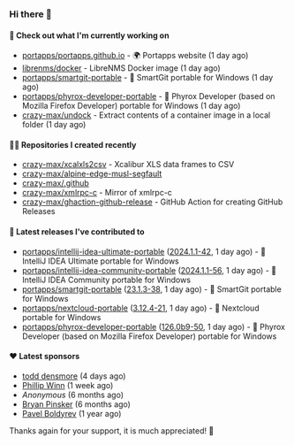 ### Hi there 👋

#### 👷 Check out what I'm currently working on

- [portapps/portapps.github.io](https://github.com/portapps/portapps.github.io) - 🌍 Portapps website (1 day ago)
- [librenms/docker](https://github.com/librenms/docker) - LibreNMS Docker image (1 day ago)
- [portapps/smartgit-portable](https://github.com/portapps/smartgit-portable) - 🚀 SmartGit portable for Windows  (1 day ago)
- [portapps/phyrox-developer-portable](https://github.com/portapps/phyrox-developer-portable) - 🚀 Phyrox Developer (based on Mozilla Firefox Developer) portable for Windows (1 day ago)
- [crazy-max/undock](https://github.com/crazy-max/undock) - Extract contents of a container image in a local folder (1 day ago)

#### 👨‍💻 Repositories I created recently

- [crazy-max/xcalxls2csv](https://github.com/crazy-max/xcalxls2csv) - Xcalibur XLS data frames to CSV
- [crazy-max/alpine-edge-musl-segfault](https://github.com/crazy-max/alpine-edge-musl-segfault)
- [crazy-max/.github](https://github.com/crazy-max/.github)
- [crazy-max/xmlrpc-c](https://github.com/crazy-max/xmlrpc-c) - Mirror of xmlrpc-c
- [crazy-max/ghaction-github-release](https://github.com/crazy-max/ghaction-github-release) - GitHub Action for creating GitHub Releases

#### 🚀 Latest releases I've contributed to

- [portapps/intellij-idea-ultimate-portable](https://github.com/portapps/intellij-idea-ultimate-portable) ([2024.1.1-42](https://github.com/portapps/intellij-idea-ultimate-portable/releases/tag/2024.1.1-42), 1 day ago) - 🚀 IntelliJ IDEA Ultimate portable for Windows 
- [portapps/intellij-idea-community-portable](https://github.com/portapps/intellij-idea-community-portable) ([2024.1.1-56](https://github.com/portapps/intellij-idea-community-portable/releases/tag/2024.1.1-56), 1 day ago) - 🚀 IntelliJ IDEA Community portable for Windows
- [portapps/smartgit-portable](https://github.com/portapps/smartgit-portable) ([23.1.3-38](https://github.com/portapps/smartgit-portable/releases/tag/23.1.3-38), 1 day ago) - 🚀 SmartGit portable for Windows 
- [portapps/nextcloud-portable](https://github.com/portapps/nextcloud-portable) ([3.12.4-21](https://github.com/portapps/nextcloud-portable/releases/tag/3.12.4-21), 1 day ago) - 🚀 Nextcloud portable for Windows
- [portapps/phyrox-developer-portable](https://github.com/portapps/phyrox-developer-portable) ([126.0b9-50](https://github.com/portapps/phyrox-developer-portable/releases/tag/126.0b9-50), 1 day ago) - 🚀 Phyrox Developer (based on Mozilla Firefox Developer) portable for Windows

#### ❤️ Latest sponsors
- [todd densmore](https://github.com/tdensmore) (4 days ago)
- [Phillip Winn](https://github.com/pwinnski) (1 week ago)
- _Anonymous_ (6 months ago)
- [Bryan Pinsker](https://github.com/BryanPinsker) (6 months ago)
- [Pavel Boldyrev](https://github.com/bpg) (1 year ago)

Thanks again for your support, it is much appreciated! 🙏
